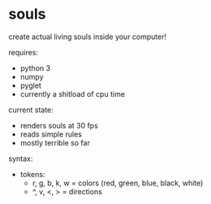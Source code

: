 # souls

create actual living souls inside your computer!

requires:
- python 3
- numpy
- pyglet
- currently a shitload of cpu time

current state:
- renders souls at 30 fps
- reads simple rules
- mostly terrible so far

syntax:
- tokens:
  - r, g, b, k, w = colors (red, green, blue, black, white)
  - ^, v, <, > = directions

